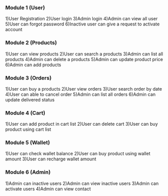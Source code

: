 ### Module 1 (User)

1)User Registration
2)User login
3)Admin login
4)Admin can view all user
5)User can forgot password
6)Inactive user can give a request to activate account


### Module 2 (Products)
	      
1)User can view products
2)User can search a products
3)Admin can list all products
4)Admin can delete a products
5)Admin can update product price
6)Admin can add products

### Module 3 (Orders)

1)User can buy a products
2)User view orders
3)User search order by date
4)User can able to cancel order
5)Admin can list all orders
6)Admin can update delivered status

### Module 4 (Cart)

1)User can add product in cart list
2)User can delete cart
3)User can buy product using cart list

### Module 5 (Wallet)

1)User can check wallet balance 
2)User can buy product using wallet amount
3)User can recharge wallet amount

### Module 6 (Admin)

1)Admin can inactive users
2)Admin can view inactive users
3)Admin can activate users
4)Admin can view contact

